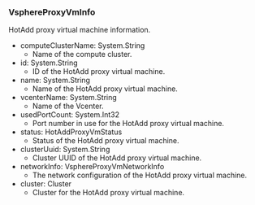 ### VsphereProxyVmInfo
HotAdd proxy virtual machine information.

- computeClusterName: System.String
  - Name of the compute cluster.
- id: System.String
  - ID of the HotAdd proxy virtual machine.
- name: System.String
  - Name of the HotAdd proxy virtual machine.
- vcenterName: System.String
  - Name of the Vcenter.
- usedPortCount: System.Int32
  - Port number in use for the HotAdd proxy virtual machine.
- status: HotAddProxyVmStatus
  - Status of the HotAdd proxy virtual machine.
- clusterUuid: System.String
  - Cluster UUID of the HotAdd proxy virtual machine.
- networkInfo: VsphereProxyVmNetworkInfo
  - The network configuration of the HotAdd proxy virtual machine.
- cluster: Cluster
  - Cluster for the HotAdd proxy virtual machine.
